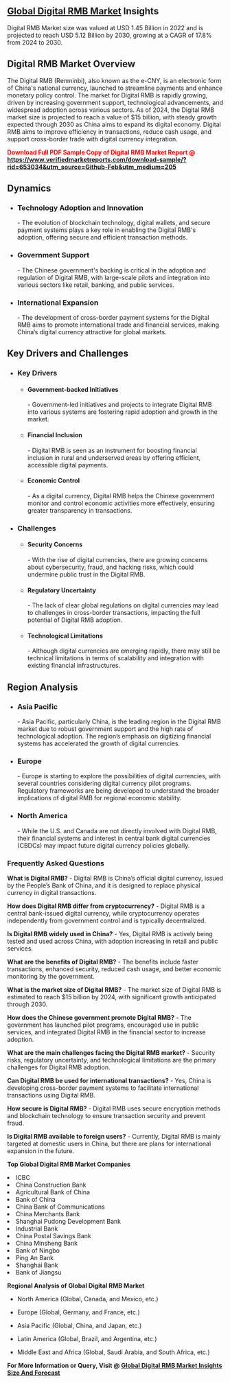 <h2><a href="https://www.verifiedmarketreports.com/download-sample/?rid=653034&amp;utm_source=Github&amp;utm_medium=205" target="_blank">Global Digital RMB Market</a> Insights</h2><p>Digital RMB Market size was valued at USD 1.45 Billion in 2022 and is projected to reach USD 5.12 Billion by 2030, growing at a CAGR of 17.8% from 2024 to 2030.</p><p> <h2>Digital RMB Market Overview</h2> <p>The Digital RMB (Renminbi), also known as the e-CNY, is an electronic form of China's national currency, launched to streamline payments and enhance monetary policy control. The market for Digital RMB is rapidly growing, driven by increasing government support, technological advancements, and widespread adoption across various sectors. As of 2024, the Digital RMB market size is projected to reach a value of $15 billion, with steady growth expected through 2030 as China aims to expand its digital economy. Digital RMB aims to improve efficiency in transactions, reduce cash usage, and support cross-border trade with digital currency integration.</p> <p><strong><p><span class=""><span style="color: #ff0000;"><strong>Download Full PDF Sample Copy of Digital RMB Market Report</strong> @ </span><a href="https://www.verifiedmarketreports.com/download-sample/?rid=653034&amp;utm_source=Github-Feb&amp;utm_medium=205" target="_blank">https://www.verifiedmarketreports.com/download-sample/?rid=653034&amp;utm_source=Github-Feb&amp;utm_medium=205</a></span></p></strong></p> <h2>Dynamics</h2> <ul> <li><h3>Technology Adoption and Innovation</h3> - The evolution of blockchain technology, digital wallets, and secure payment systems plays a key role in enabling the Digital RMB's adoption, offering secure and efficient transaction methods.</li> <li><h3>Government Support</h3> - The Chinese government's backing is critical in the adoption and regulation of Digital RMB, with large-scale pilots and integration into various sectors like retail, banking, and public services.</li> <li><h3>International Expansion</h3> - The development of cross-border payment systems for the Digital RMB aims to promote international trade and financial services, making China’s digital currency attractive for global markets.</li> </ul> <h2>Key Drivers and Challenges</h2> <ul> <li><h3>Key Drivers</h3> <ul> <li><h4>Government-backed Initiatives</h4> - Government-led initiatives and projects to integrate Digital RMB into various systems are fostering rapid adoption and growth in the market.</li> <li><h4>Financial Inclusion</h4> - Digital RMB is seen as an instrument for boosting financial inclusion in rural and underserved areas by offering efficient, accessible digital payments.</li> <li><h4>Economic Control</h4> - As a digital currency, Digital RMB helps the Chinese government monitor and control economic activities more effectively, ensuring greater transparency in transactions.</li> </ul> </li> <li><h3>Challenges</h3> <ul> <li><h4>Security Concerns</h4> - With the rise of digital currencies, there are growing concerns about cybersecurity, fraud, and hacking risks, which could undermine public trust in the Digital RMB.</li> <li><h4>Regulatory Uncertainty</h4> - The lack of clear global regulations on digital currencies may lead to challenges in cross-border transactions, impacting the full potential of Digital RMB adoption.</li> <li><h4>Technological Limitations</h4> - Although digital currencies are emerging rapidly, there may still be technical limitations in terms of scalability and integration with existing financial infrastructures.</li> </ul> </li> </ul> <h2>Region Analysis</h2> <ul> <li><h3>Asia Pacific</h3> - Asia Pacific, particularly China, is the leading region in the Digital RMB market due to robust government support and the high rate of technological adoption. The region’s emphasis on digitizing financial systems has accelerated the growth of digital currencies.</li> <li><h3>Europe</h3> - Europe is starting to explore the possibilities of digital currencies, with several countries considering digital currency pilot programs. Regulatory frameworks are being developed to understand the broader implications of digital RMB for regional economic stability.</li> <li><h3>North America</h3> - While the U.S. and Canada are not directly involved with Digital RMB, their financial systems and interest in central bank digital currencies (CBDCs) may impact future digital currency policies globally.</li> </ul> <h3>Frequently Asked Questions</h3> <p><strong>What is Digital RMB?</strong> - Digital RMB is China’s official digital currency, issued by the People’s Bank of China, and it is designed to replace physical currency in digital transactions.</p> <p><strong>How does Digital RMB differ from cryptocurrency?</strong> - Digital RMB is a central bank-issued digital currency, while cryptocurrency operates independently from government control and is typically decentralized.</p> <p><strong>Is Digital RMB widely used in China?</strong> - Yes, Digital RMB is actively being tested and used across China, with adoption increasing in retail and public services.</p> <p><strong>What are the benefits of Digital RMB?</strong> - The benefits include faster transactions, enhanced security, reduced cash usage, and better economic monitoring by the government.</p> <p><strong>What is the market size of Digital RMB?</strong> - The market size of Digital RMB is estimated to reach $15 billion by 2024, with significant growth anticipated through 2030.</p> <p><strong>How does the Chinese government promote Digital RMB?</strong> - The government has launched pilot programs, encouraged use in public services, and integrated Digital RMB in the financial sector to increase adoption.</p> <p><strong>What are the main challenges facing the Digital RMB market?</strong> - Security risks, regulatory uncertainty, and technological limitations are the primary challenges for Digital RMB adoption.</p> <p><strong>Can Digital RMB be used for international transactions?</strong> - Yes, China is developing cross-border payment systems to facilitate international transactions using Digital RMB.</p> <p><strong>How secure is Digital RMB?</strong> - Digital RMB uses secure encryption methods and blockchain technology to ensure transaction security and prevent fraud.</p> <p><strong>Is Digital RMB available to foreign users?</strong> - Currently, Digital RMB is mainly targeted at domestic users in China, but there are plans for international expansion in the future.</p> </p><p><strong>Top Global Digital RMB Market Companies</strong></p><div data-test-id=""><p><li>ICBC</li><li> China Construction Bank</li><li> Agricultural Bank of China</li><li> Bank of China</li><li> China Bank of Communications</li><li> China Merchants Bank</li><li> Shanghai Pudong Development Bank</li><li> Industrial Bank</li><li> China Postal Savings Bank</li><li> China Minsheng Bank</li><li> Bank of Ningbo</li><li> Ping An Bank</li><li> Shanghai Bank</li><li> Bank of Jiangsu</li></p><div><strong>Regional Analysis of&nbsp;Global Digital RMB Market</strong></div><ul><li dir="ltr"><p dir="ltr">North America&nbsp;(Global, Canada, and Mexico, etc.)</p></li><li dir="ltr"><p dir="ltr">Europe (Global, Germany, and France, etc.)</p></li><li dir="ltr"><p dir="ltr">Asia Pacific&nbsp;(Global, China, and Japan, etc.)</p></li><li dir="ltr"><p dir="ltr">Latin America&nbsp;(Global, Brazil, and Argentina, etc.)</p></li><li dir="ltr">Middle East and Africa&nbsp;(Global, Saudi Arabia, and South Africa, etc.)</li></ul><p><strong>For More Information or Query, Visit @&nbsp;</strong><strong><a href="https://www.verifiedmarketreports.com/product/digital-rmb-market/?utm_source=Github&amp;utm_medium=205" target="_blank">Global Digital RMB Market Insights Size And Forecast</a></strong></p></div>
